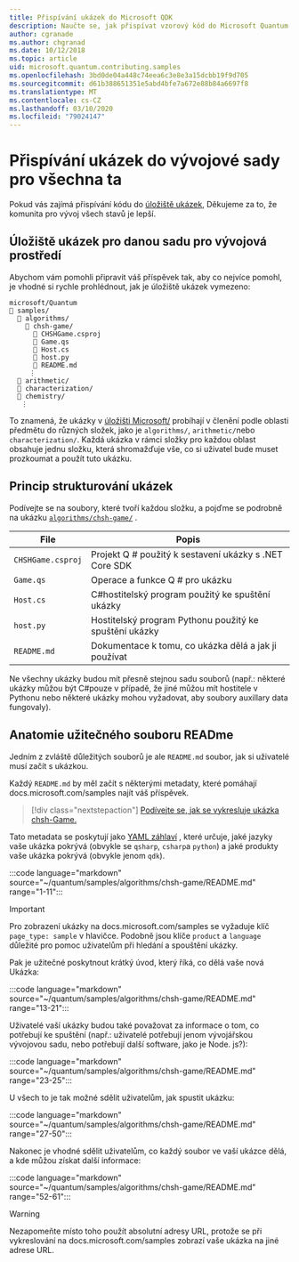 ```yaml
---
title: Přispívání ukázek do Microsoft QDK
description: Naučte se, jak přispívat vzorový kód do Microsoft Quantum Development Kit (QDK).
author: cgranade
ms.author: chgranad
ms.date: 10/12/2018
ms.topic: article
uid: microsoft.quantum.contributing.samples
ms.openlocfilehash: 3bd0de04a448c74eea6c3e8e3a15dcbb19f9d705
ms.sourcegitcommit: d61b388651351e5abd4bfe7a672e88b84a6697f8
ms.translationtype: MT
ms.contentlocale: cs-CZ
ms.lasthandoff: 03/10/2020
ms.locfileid: "79024147"
---
```

# <a name="contributing-samples-to-the-quantum-development-kit"></a>Přispívání ukázek do vývojové sady pro všechna ta

Pokud vás zajímá přispívání kódu do [úložiště ukázek](https://github.com/Microsoft/Quantum), Děkujeme za to, že komunita pro vývoj všech stavů je lepší.

## <a name="the-quantum-development-kit-samples-repository"></a>Úložiště ukázek pro danou sadu pro vývojová prostředí

Abychom vám pomohli připravit váš příspěvek tak, aby co nejvíce pomohl, je vhodné si rychle prohlédnout, jak je úložiště ukázek vymezeno:

```plaintext
microsoft/Quantum
📁 samples/
  📁 algorithms/
    📁 chsh-game/
      📝 CHSHGame.csproj
      📝 Game.qs
      📝 Host.cs
      📝 host.py
      📝 README.md
     ⋮
  📁 arithmetic/
  📁 characterization/
  📁 chemistry/
   ⋮
```

To znamená, že ukázky v [úložišti Microsoft/](https://github.com/microsoft/Quantum) probíhají v členění podle oblasti předmětu do různých složek, jako je `algorithms/`, `arithmetic/`nebo `characterization/`.
Každá ukázka v rámci složky pro každou oblast obsahuje jednu složku, která shromažďuje vše, co si uživatel bude muset prozkoumat a použít tuto ukázku.

## <a name="how-samples-are-structured"></a>Princip strukturování ukázek

Podívejte se na soubory, které tvoří každou složku, a pojďme se podrobně na ukázku [`algorithms/chsh-game/`](https://github.com/microsoft/Quantum/tree/master/samples/algorithms/chsh-game) .

| File              | Popis                                                |
|-------------------|------------------------------------------------------------|
| `CHSHGame.csproj` | Projekt Q # použitý k sestavení ukázky s .NET Core SDK |
| `Game.qs`         | Operace a funkce Q # pro ukázku                 |
| `Host.cs`         | C#hostitelský program použitý ke spuštění ukázky                     |
| `host.py`         | Hostitelský program Pythonu použitý ke spuštění ukázky                 |
| `README.md`       | Dokumentace k tomu, co ukázka dělá a jak ji používat    |

Ne všechny ukázky budou mít přesně stejnou sadu souborů (např.: některé ukázky můžou být C#pouze v případě, že jiné můžou mít hostitele v Pythonu nebo některé ukázky mohou vyžadovat, aby soubory auxillary data fungovaly).

## <a name="anatomy-of-a-helpful-readme-file"></a>Anatomie užitečného souboru READme

Jedním z zvláště důležitých souborů je ale `README.md` soubor, jak si uživatelé musí začít s ukázkou.

Každý `README.md` by měl začít s některými metadaty, které pomáhají docs.microsoft.com/samples najít váš příspěvek.

> [!div class="nextstepaction"]
> [Podívejte se, jak se vykresluje ukázka chsh-Game.](https://docs.microsoft.com/samples/microsoft/quantum/validating-quantum-mechanics/)

Tato metadata se poskytují jako [YAML záhlaví](https://dotnet.github.io/docfx/spec/docfx_flavored_markdown.html#yaml-header) , které určuje, jaké jazyky vaše ukázka pokrývá (obvykle se `qsharp`, `csharp`a `python`) a jaké produkty vaše ukázka pokrývá (obvykle jenom `qdk`).

:::code language="markdown" source="~/quantum/samples/algorithms/chsh-game/README.md" range="1-11":::

> [!IMPORTANT]
> Pro zobrazení ukázky na docs.microsoft.com/samples se vyžaduje klíč `page_type: sample` v hlavičce.
> Podobně jsou klíče `product` a `language` důležité pro pomoc uživatelům při hledání a spouštění ukázky.

Pak je užitečné poskytnout krátký úvod, který říká, co dělá vaše nová Ukázka:

:::code language="markdown" source="~/quantum/samples/algorithms/chsh-game/README.md" range="13-21":::

Uživatelé vaší ukázky budou také považovat za informace o tom, co potřebují ke spuštění (např.: uživatelé potřebují jenom vývojářskou vývojovou sadu, nebo potřebují další software, jako je Node. js?):

:::code language="markdown" source="~/quantum/samples/algorithms/chsh-game/README.md" range="23-25":::

U všech to je tak možné sdělit uživatelům, jak spustit ukázku:

:::code language="markdown" source="~/quantum/samples/algorithms/chsh-game/README.md" range="27-50":::

Nakonec je vhodné sdělit uživatelům, co každý soubor ve vaší ukázce dělá, a kde můžou získat další informace:

:::code language="markdown" source="~/quantum/samples/algorithms/chsh-game/README.md" range="52-61":::

> [!WARNING]
> Nezapomeňte místo toho použít absolutní adresy URL, protože se při vykreslování na docs.microsoft.com/samples zobrazí vaše ukázka na jiné adrese URL.
